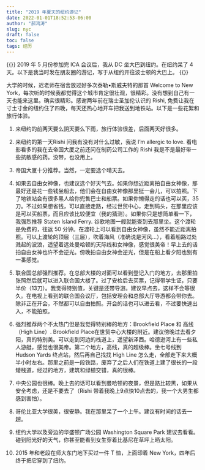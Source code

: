 ```yaml
---
title: "2019 年夏天的纽约游记"
date: 2022-01-01T18:52:53-06:00
author: "郝鸿涛"
slug: nyc
draft: false
toc: false
tags: 经历
---
```

{{<block class="info">}}
2019 年 5 月份参加完 ICA 会议后，我从 DC 坐大巴到纽约。在纽约呆了 4 天。以下是我当时发在朋友圈的游记，写于从纽约开往波士顿的大巴上。
{{<end>}}

大学的时候，迟老师在宿舍放过好多次泰勒•斯威夫特的那首 Welcome to New York，每次听的时候我都觉得这个城市肯定很壮观，很精彩。没有想到自己有一天也能来这里。确实很精彩。感谢两年前在瑞士圣加伦认识的 Rishi, 免费让我在寸土寸金的纽约住了四晚，每天还热心地开车把我送到地铁站。以下是一些花絮和旅行体验。

1. 来纽约的前两天要么阴天要么下雨，旅行体验很差，后面两天好很多。

2. 来纽约的第一天Rishi 问我有没有对什么过敏，我说 I’m allergic to love. 看电影看多的我在去帝国大厦之前还问在制药公司工作的 Rishi 我是不是最好带一些抗敏感的药。没带，也没用上。

3. 帝国大厦十分推荐。当然，一定要选个晴天去。

4. 如果去自由女神像，也建议选个好天气去。如果你想近距离拍自由女神像，那最好还是花一些钱坐船去，他们会在自由女神像那里挺一会儿，可以拍照。下了地铁站会有很多黑人给你兜售巴士和船票。如果你懒得走的话也可以买，35刀。不过如果想省钱，可以直接走路，经过世贸中心，走到码头，在那里应该是可以买船票，而且应该比较便宜（我的猜测）。如果你只是想简单看一下，我强烈推荐 Staten Island Ferry. 谷歌地图一艘就能查到去那里坐。这个渡轮是免费的，往返 50 分钟。在渡轮上可以看到自由女神像，虽然不能近距离拍照。可以上渡轮的顶层（三层），吹着海风（准确说是河风…），看着船路过处溅起的波浪，遥望着远处曼哈顿的天际线和女神像，感觉很美帝！早上去的话拍自由女神也许不会逆光。傍晚拍自由女神会逆光，但是在船上看夕阳也别有一番感觉。

5. 联合国总部强烈推荐。在总部大楼的对面可以看到登记入门的地方，去那里拍张照然后就可以进入联合国大楼了。过了安检后去买票，记得带学生证，只要半价（13刀）。我觉得特别值，关键是还带导游。建议早点去，这样不会等很久。在电视上看到的联合国会议厅，包括安理会和总部大厅导游都会带你去。除非正在开会，不然都可以自由拍照。开会的话也可以进去看，不过要快速出入，不能拍照。

6. 强烈推荐两个不太热门但是我觉得特别棒的地方：Brookfield Place 和 高线（High Line）. Brookfield Place在世贸中心大楼的附近。建议傍晚过去看夕阳，真的特别美。可以走到河边的栈道上，遥望新泽西。哈德逊河上有一些私人游艇，感觉也很美帝。第二个地方，高线，真的超级棒。坐七号线到 Hudson Yards 终点站，然后再自己找找 High Line 怎么走，全部走下来大概半小时左右。那里之前是一段铁路，废弃了之后人们在铁道上建了很长的一段矮栈道，经过的地方，建筑和绿植交错，真的很棒。

7. 中央公园也很棒。晚上去的话可以看到曼哈顿的夜景，但是路比较黑，如果从安全考虑，还是不要去了（Rishi 带着我晚上9点快10点去的，我一个大男生都感到害怕）。

8. 哥伦比亚大学很美，很安静。我在那里呆了一个上午。建议有时间的话去一趟。

9. 纽约大学以及旁边的华盛顿广场公园 Washington Square Park 建议去看看。碰到阳光好的天气，你甚至能看到女生穿着比基尼在草坪上晒太阳。

10. 2015 年和老段在师大东门地下买过一件 T 恤，上面印着 New York，四年后终于把它穿到了纽约。 